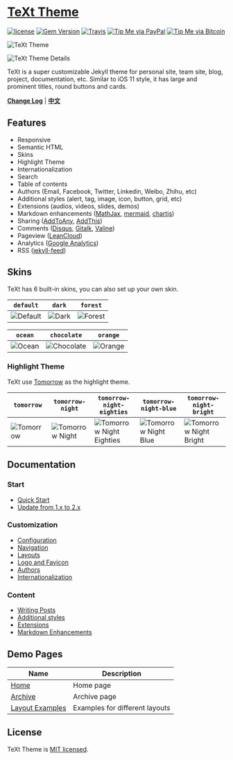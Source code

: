 # [TeXt Theme](https://github.com/kitian616/jekyll-TeXt-theme)

[![license](https://img.shields.io/github/license/kitian616/jekyll-TeXt-theme.svg)](https://github.com/kitian616/jekyll-TeXt-theme/blob/master/LICENSE)
[![Gem Version](https://img.shields.io/gem/v/jekyll-text-theme.svg)](https://github.com/kitian616/jekyll-TeXt-theme/releases)
[![Travis](https://img.shields.io/travis/kitian616/jekyll-TeXt-theme.svg)](https://travis-ci.org/kitian616/jekyll-TeXt-theme)
[![Tip Me via PayPal](https://img.shields.io/badge/PayPal-tip%20me-1462ab.svg?logo=paypal)](https://www.paypal.me/kitian616)
[![Tip Me via Bitcoin](https://img.shields.io/badge/Bitcoin-tip%20me-f7931a.svg?logo=bitcoin)](https://raw.githubusercontent.com/kitian616/jekyll-TeXt-theme/master/docs/assets/images/3Fkufxcw2xd8HnaRJBNK4ccdtkUDyyNu4V.jpg)

![TeXt Theme](https://raw.githubusercontent.com/kitian616/jekyll-TeXt-theme/master/screenshots/TeXt-home.jpg)

![TeXt Theme Details](https://raw.githubusercontent.com/kitian616/jekyll-TeXt-theme/master/screenshots/TeXt-layouts.png)

TeXt is a super customizable Jekyll theme for personal site, team site, blog, project, documentation, etc. Similar to iOS 11 style, it has large and prominent titles, round buttons and cards.

**[Change Log](https://github.com/kitian616/jekyll-TeXt-theme/blob/master/CHANGELOG.md)** | **[中文](https://github.com/kitian616/jekyll-TeXt-theme/blob/master/README-zh.md)**

## Features

- Responsive
- Semantic HTML
- Skins
- Highlight Theme
- Internationalization
- Search
- Table of contents
- Authors (Email, Facebook, Twitter, Linkedin, Weibo, Zhihu, etc)
- Additional styles (alert, tag, image, icon, button, grid, etc)
- Extensions (audios, videos, slides, demos)
- Markdown enhancements ([MathJax](https://www.mathjax.org/), [mermaid](https://mermaidjs.github.io/), [chartjs](http://www.chartjs.org/))
- Sharing ([AddToAny](https://www.addtoany.com/), [AddThis](https://www.addthis.com/))
- Comments ([Disqus](https://disqus.com/), [Gitalk](https://gitalk.github.io/), [Valine](https://valine.js.org/en/))
- Pageview ([LeanCloud](https://leancloud.cn/))
- Analytics ([Google Analytics](https://analytics.google.com/analytics/web/))
- RSS ([jekyll-feed](https://github.com/jekyll/jekyll-feed))

## Skins

TeXt has 6 built-in skins, you can also set up your own skin.

| `default` | `dark` | `forest` |
| --- |  --- | --- |
| ![Default](https://raw.githubusercontent.com/kitian616/jekyll-TeXt-theme/master/screenshots/skins_default.jpg) | ![Dark](https://raw.githubusercontent.com/kitian616/jekyll-TeXt-theme/master/screenshots/skins_dark.jpg) | ![Forest](https://raw.githubusercontent.com/kitian616/jekyll-TeXt-theme/master/screenshots/skins_forest.jpg) |

| `ocean` | `chocolate` | `orange` |
| --- |  --- | --- |
| ![Ocean](https://raw.githubusercontent.com/kitian616/jekyll-TeXt-theme/master/screenshots/skins_ocean.jpg) | ![Chocolate](https://raw.githubusercontent.com/kitian616/jekyll-TeXt-theme/master/screenshots/skins_chocolate.jpg) | ![Orange](https://raw.githubusercontent.com/kitian616/jekyll-TeXt-theme/master/screenshots/skins_orange.jpg) |

### Highlight Theme

TeXt use [Tomorrow](https://github.com/chriskempson/tomorrow-theme) as the highlight theme.

| `tomorrow` | `tomorrow-night` | `tomorrow-night-eighties` | `tomorrow-night-blue` | `tomorrow-night-bright` |
| --- |  --- | --- | --- |  --- |
| ![Tomorrow](https://raw.githubusercontent.com/kitian616/jekyll-TeXt-theme/master/screenshots/highlight_tomorrow.png) | ![Tomorrow Night](https://raw.githubusercontent.com/kitian616/jekyll-TeXt-theme/master/screenshots/highlight_tomorrow-night.png) | ![Tomorrow Night Eighties](https://raw.githubusercontent.com/kitian616/jekyll-TeXt-theme/master/screenshots/highlight_tomorrow-night-eighties.png) | ![Tomorrow Night Blue](https://raw.githubusercontent.com/kitian616/jekyll-TeXt-theme/master/screenshots/highlight_tomorrow-night-blue.png) | ![Tomorrow Night Bright](https://raw.githubusercontent.com/kitian616/jekyll-TeXt-theme/master/screenshots/highlight_tomorrow-night-bright.png) |

## Documentation

### Start

- [Quick Start](https://tianqi.name/jekyll-TeXt-theme/docs/en/quick-start)
- [Update from 1.x to 2.x](https://tianqi.name/jekyll-TeXt-theme/docs/en/update-from-1-to-2)

### Customization

- [Configuration](https://tianqi.name/jekyll-TeXt-theme/docs/en/configuration)
- [Navigation](https://tianqi.name/jekyll-TeXt-theme/docs/en/navigation)
- [Layouts](https://tianqi.name/jekyll-TeXt-theme/docs/en/layouts)
- [Logo and Favicon](https://tianqi.name/jekyll-TeXt-theme/docs/en/logo-and-favicon)
- [Authors](https://tianqi.name/jekyll-TeXt-theme/docs/en/authors)
- [Internationalization](https://tianqi.name/jekyll-TeXt-theme/docs/en/i18n)

### Content

- [Writing Posts](https://tianqi.name/jekyll-TeXt-theme/docs/en/writing-posts)
- [Additional styles](https://tianqi.name/jekyll-TeXt-theme/docs/en/additional-styles)
- [Extensions](https://tianqi.name/jekyll-TeXt-theme/docs/en/extensions)
- [Markdown Enhancements](https://tianqi.name/jekyll-TeXt-theme/docs/en/markdown-enhancements)

## Demo Pages

| Name | Description |
| --- | --- |
| [Home](https://tianqi.name/jekyll-TeXt-theme/test/) | Home page |
| [Archive](https://tianqi.name/jekyll-TeXt-theme/archive.html) | Archive page |
| [Layout Examples](https://tianqi.name/jekyll-TeXt-theme/samples.html) | Examples for different layouts |

## License

TeXt Theme is [MIT licensed](https://github.com/kitian616/jekyll-TeXt-theme/blob/master/LICENSE).